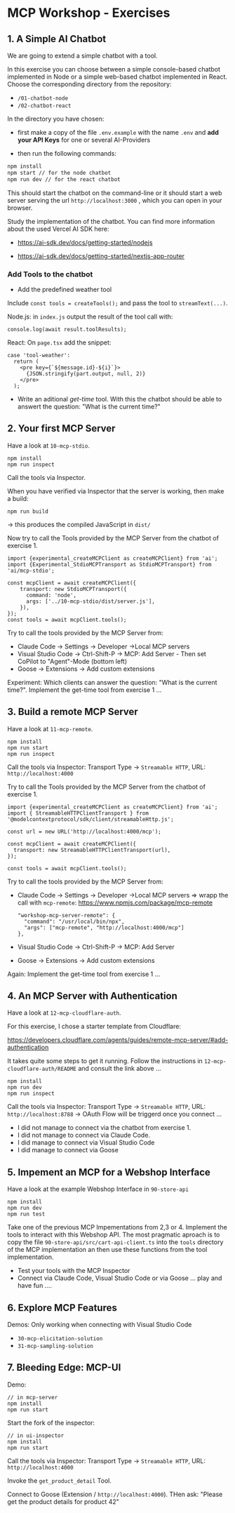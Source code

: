 # MCP Workshop - Exercises



## 1. A Simple AI Chatbot

We are going to extend a simple chatbot with a tool.

In this exercise you can choose between a simple console-based chatbot implemented in Node or a simple web-based chatbot implemented in React. Choose the corresponding directory from the repository:

- `/01-chatbot-node`
- `/02-chatbot-react`

In the directory you have chosen: 

- first make a copy of the file `.env.example` with the name `.env` and **add your API Keys** for one or several AI-Providers

- then run the following commands:

```bash
npm install
npm start // for the node chatbot
npm run dev // for the react chatbot
```

This should start the chatbot on the command-line or it should start a web server serving the url `http://localhost:3000` , which you can open in your browser.

Study the implementation of the chatbot.
You can find more information about the used Vercel AI SDK here:

- https://ai-sdk.dev/docs/getting-started/nodejs

- https://ai-sdk.dev/docs/getting-started/nextjs-app-router





### Add Tools to the chatbot

- Add the predefined weather tool

Include `const tools = createTools();` and pass the tool to `streamText(...)`.



Node.js: in `index.js` output the result of the tool call with:

```
console.log(await result.toolResults);
```



React: On `page.tsx` add the snippet:

```
case 'tool-weather':
  return (
    <pre key={`${message.id}-${i}`}>
      {JSON.stringify(part.output, null, 2)}
    </pre>
  );
```



- Write an aditional *get-time* tool. With this the chatbot should be able to answert the question: "What is the current time?"

  



## 2. Your first MCP Server

Have a look at `10-mcp-stdio`.

```
npm install
npm run inspect
```

Call the tools via Inspector.



When you have verified via Inspector that the server is working, then make a build:

```
npm run build
```

-> this produces the compiled JavaScript in `dist/`



Now try to call the Tools provided by the MCP Server from the chatbot of exercise 1.

```
import {experimental_createMCPClient as createMCPClient} from 'ai';
import {Experimental_StdioMCPTransport as StdioMCPTransport} from 'ai/mcp-stdio';

const mcpClient = await createMCPClient({
    transport: new StdioMCPTransport({
      command: 'node',
      args: ['../10-mcp-stdio/dist/server.js'],
    }),
});
const tools = await mcpClient.tools();
```



Try to call the tools provided by the MCP Server from:

- Claude Code -> Settings -> Developer ->Local MCP servers
- Visual Studio Code -> Ctrl-Shift-P -> MCP: Add Server - Then set CoPilot to "Agent"-Mode (bottom left)
- Goose -> Extensions -> Add custom extensions



Experiment: Which clients can answer the question: "What is the current time?". Implement the get-time tool from exercise 1 ...





## 3. Build a remote MCP Server

Have a look at `11-mcp-remote`.

```
npm install
npm run start
npm run inspect
```

Call the tools via Inspector: Transport Type -> `Streamable HTTP`, URL: `http://localhost:4000`



Try to call the Tools provided by the MCP Server from the chatbot of exercise 1.

```
import {experimental_createMCPClient as createMCPClient} from 'ai';
import { StreamableHTTPClientTransport } from '@modelcontextprotocol/sdk/client/streamableHttp.js';

const url = new URL('http://localhost:4000/mcp');

const mcpClient = await createMCPClient({
  transport: new StreamableHTTPClientTransport(url),
});

const tools = await mcpClient.tools();
```



Try to call the tools provided by the MCP Server from:

- Claude Code -> Settings -> Developer ->Local MCP servers => wrapp the call with `mcp-remote`: https://www.npmjs.com/package/mcp-remote

  ```
  "workshop-mcp-server-remote": {
    "command": "/usr/local/bin/npx",
    "args": ["mcp-remote", "http://localhost:4000/mcp"]
  },
  ```

- Visual Studio Code -> Ctrl-Shift-P -> MCP: Add Server

- Goose -> Extensions -> Add custom extensions



Again: Implement the get-time tool from exercise 1 ...





## 4. An MCP Server with Authentication

Have a look at `12-mcp-cloudflare-auth`.

For this exercise, I chose a starter template from Cloudflare:

https://developers.cloudflare.com/agents/guides/remote-mcp-server/#add-authentication

It takes quite some steps to get it running. Follow the instructions in `12-mcp-cloudflare-auth/README` and consult the link above ...

```
npm install
npm run dev
npm run inspect
```

Call the tools via Inspector: Transport Type -> `Streamable HTTP`, URL: `http://localhost:8788` -> OAuth Flow will be triggerd once you connect ...



- I did not manage to connect via the chatbot from exercise 1.
- I did not manage to connect via Claude Code.
- I did manage to connect via Visual Studio Code
- I did manage to connect via Goose





## 5. Impement an MCP for a Webshop Interface

Have a look at the example Webshop Interface in `90-store-api`

```
npm install
npm run dev
npm run test
```



Take one of the previous MCP Impementations from 2,3 or 4.
Implement the tools to interact with this Webshop API. The most pragmatic aproach is to copy the file `90-store-api/src/cart-api-client.ts` into the `tools` directory of the MCP implementation an then use these functions from the tool implementation.

- Test your tools with the MCP Inspector
- Connect via Claude Code, Visual Studio Code or via Goose ... play and have fun ....







## 6. Explore MCP Features

Demos: Only working when connecting with Visual Studio Code

- `30-mcp-elicitation-solution`
- `31-mcp-sampling-solution`





## 7. Bleeding Edge: MCP-UI

Demo:

```
// in mcp-server
npm install
npm run start
```

Start the fork of the inspector:

```
// in ui-inspector
npm install
npm run start
```

Call the tools via Inspector: Transport Type -> `Streamable HTTP`, URL: `http://localhost:4000`

Invoke the `get_product_detail` Tool.

Connect to Goose (Extension / `http://localhost:4000`). THen ask: "Please get the product details for product 42"

